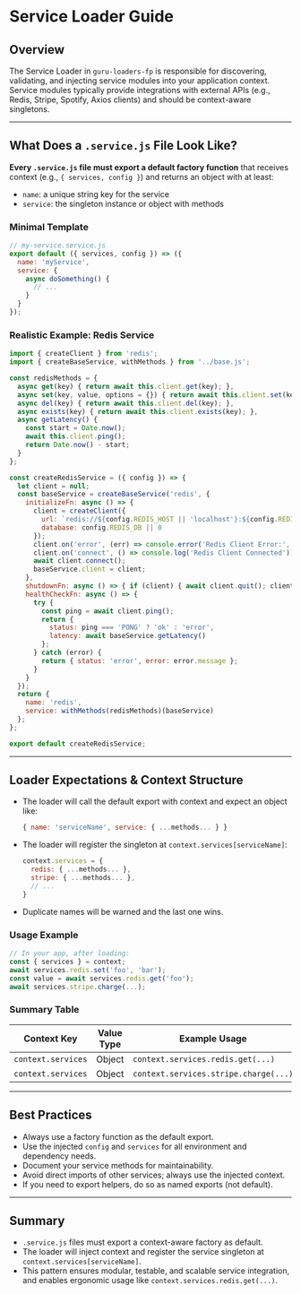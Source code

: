 # Service Loader Guide

## Overview

The Service Loader in `guru-loaders-fp` is responsible for discovering, validating, and injecting service modules into your application context. Service modules typically provide integrations with external APIs (e.g., Redis, Stripe, Spotify, Axios clients) and should be context-aware singletons.

---

## What Does a `.service.js` File Look Like?

**Every `.service.js` file must export a default factory function** that receives context (e.g., `{ services, config }`) and returns an object with at least:
- `name`: a unique string key for the service
- `service`: the singleton instance or object with methods

### Minimal Template

```js
// my-service.service.js
export default ({ services, config }) => ({
  name: 'myService',
  service: {
    async doSomething() {
      // ...
    }
  }
});
```

### Realistic Example: Redis Service

```js
import { createClient } from 'redis';
import { createBaseService, withMethods } from '../base.js';

const redisMethods = {
  async get(key) { return await this.client.get(key); },
  async set(key, value, options = {}) { return await this.client.set(key, value, options); },
  async del(key) { return await this.client.del(key); },
  async exists(key) { return await this.client.exists(key); },
  async getLatency() {
    const start = Date.now();
    await this.client.ping();
    return Date.now() - start;
  }
};

const createRedisService = ({ config }) => {
  let client = null;
  const baseService = createBaseService('redis', {
    initializeFn: async () => {
      client = createClient({
        url: `redis://${config.REDIS_HOST || 'localhost'}:${config.REDIS_PORT || 6379}`,
        database: config.REDIS_DB || 0
      });
      client.on('error', (err) => console.error('Redis Client Error:', err));
      client.on('connect', () => console.log('Redis Client Connected'));
      await client.connect();
      baseService.client = client;
    },
    shutdownFn: async () => { if (client) { await client.quit(); client = null; } },
    healthCheckFn: async () => {
      try {
        const ping = await client.ping();
        return {
          status: ping === 'PONG' ? 'ok' : 'error',
          latency: await baseService.getLatency()
        };
      } catch (error) {
        return { status: 'error', error: error.message };
      }
    }
  });
  return {
    name: 'redis',
    service: withMethods(redisMethods)(baseService)
  };
};

export default createRedisService;
```

---

## Loader Expectations & Context Structure

- The loader will call the default export with context and expect an object like:
  ```js
  { name: 'serviceName', service: { ...methods... } }
  ```
- The loader will register the singleton at `context.services[serviceName]`:
  ```js
  context.services = {
    redis: { ...methods... },
    stripe: { ...methods... },
    // ...
  }
  ```
- Duplicate names will be warned and the last one wins.

### Usage Example

```js
// In your app, after loading:
const { services } = context;
await services.redis.set('foo', 'bar');
const value = await services.redis.get('foo');
await services.stripe.charge(...);
```

### Summary Table

| Context Key           | Value Type         | Example Usage                |
|----------------------|-------------------|------------------------------|
| `context.services`   | Object            | `context.services.redis.get(...)` |
| `context.services`   | Object            | `context.services.stripe.charge(...)` |

---

## Best Practices
- Always use a factory function as the default export.
- Use the injected `config` and `services` for all environment and dependency needs.
- Document your service methods for maintainability.
- Avoid direct imports of other services; always use the injected context.
- If you need to export helpers, do so as named exports (not default).

---

## Summary
- `.service.js` files must export a context-aware factory as default.
- The loader will inject context and register the service singleton at `context.services[serviceName]`.
- This pattern ensures modular, testable, and scalable service integration, and enables ergonomic usage like `context.services.redis.get(...)`. 